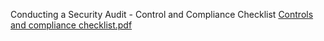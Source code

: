 Conducting a Security Audit - Control and Compliance Checklist 
[Controls and compliance checklist.pdf](https://github.com/user-attachments/files/21438306/Controls.and.compliance.checklist.pdf)
